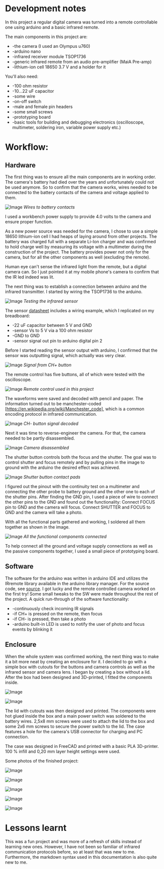 # Development notes

In this project a regular digital camera was turned into a remote controllable one using arduino and a basic infrared remote.

The main components in this project are:
* -the camera (I used an Olympus u760)
* -arduino nano
* -infrared receiver module TSOP1736
* -generic infrared remote from an audio pre-amplifier (MaiA Pre-amp)
* -lithium-ion cell 18650 3.7 V and a holder for it

You'll also need:
* -100 ohm resistor
* -10...22 uF capacitor
* -some wire
* -on-off switch
* -male and female pin headers
* -some small screws
* -prototyping board
* -basic tools for building and debugging electronics (oscilloscope, multimeter, soldering iron, variable power supply etc.)


# Workflow:

## Hardware
The first thing was to ensure all the main components are in working order. The camera's battery had died over the years and unfortunately could not be used anymore.
So to confirm that the camera works, wires needed to be connected to the battery contacts of the camera and voltage applied to them.

![Image](images/battery_wires.jpg)
*Wires to battery contacts*

I used a workbench power supply to provide 4.0 volts to the camera and ensure proper function.

As a new power source was needed for the camera, I chose to use a simple 18650 lithium-ion cell I had heaps of laying around from other projects. The battery was charged full with a separate Li-Ion charger and was confirmed to hold charge well by measuring its voltage with a multimeter during the construction of the project.
The battery provides power not only for the camera, but for all the other components as well (excluding the remote).

Human eye can't sense the infrared light from the remote, but a digital camera can. So I just pointed it at my mobile phone's camera to confirm that the IR led indeed was lit.

The next thing was to establish a connection between arduino and the infrared transmitter. I started by wiring the TSOP1736 to the arduino.

![Image](images/sensor_test.jpg)
*Testing the infrared sensor*

The sensor [datasheet](https://www.voti.nl/docs/TSOP17.pdf) includes a wiring example, which I replicated on my breadboard:
* -22 uF capacitor between 5 V and GND 
* -sensor Vs to 5 V via a 100 ohm resistor
* -GND to GND
* -sensor signal out pin to arduino digital pin 2

Before I started reading the sensor output with arduino, I confirmed that the sensor was outputting signal, which actually was very clear.

![Image](images/ch_plus_button.jpg)
*Signal from CH+ button*

The remote control has five buttons, all of which were tested with the oscilloscope.

![Image](images/remote.jpg)
*Remote control used in this project*

The waveforms were saved and decoded with pencil and paper. The information turned out to be manchester-coded [https://en.wikipedia.org/wiki/Manchester_code], which is a common encoding protocol in infrared communication.

![Image](images/ch_minus_button_decoded.jpg)
*CH- button signal decoded*

Next it was time to reverse-engineer the camera. For that, the camera needed to be partly disassembled.

![Image](images/disassembly.jpg)
*Camera disassembled*

The shutter button controls both the focus and the shutter.  The goal was to control shutter and focus remotely and by pulling pins in the image to ground with the arduino the desired effect was achieved.

![Image](images/shutter_contacts.jpg)
*Shutter button contact pads*

I figured out the pinout with the continuity test on a multimeter and connecting the other probe to battery ground and the other one to each of the shutter pins. After finding the GND pin, I used a piece of wire to connect the other pins to the GND and found out the functionality: Connect FOCUS pin to GND and the camera will focus. Connect SHUTTER and FOCUS to GND and the camera will take a photo.

With all the functional parts gathered and working, I soldered all them together as shown in the image.

![Image](images/assembled_functional.jpg)
*All the functional components connected*

To help connect all the ground and voltage supply connections as well as the passive components together, I used a small piece of prototyping board. 

## Software
The software for the arduino was written in arduino IDE and utilizes the IRremote library available in the arduino library manager. For the source code, see [source](src/main_prog2/main_program.ino).
I got lucky and the remote controlled camera worked on the first try! Some small tweaks to the SW were made throughout the rest of the project.
A quick run-through of the software functionality:
* -continuously check incoming IR signals
* -if CH+ is pressed on the remote, then focus
* -if CH- is pressed, then take a photo
* -arduino built-in LED is used to notify the user of photo and focus events by blinking it

## Enclosure
When the whole system was confirmed working, the next thing was to make it a bit more neat by creating an enclosure for it. I decided to go with a simple box with cutouts for the buttons and camera controls as well as the infrared sensor and camera lens. I began by creating a box without a lid. After the box had been designed and 3D-printed, I fitted the components inside.

![Image](images/case_front.jpg)

![Image](images/case_behind.jpg)

The lid with cutouts was then designed and printed. The components were hot glued inside the box and a main power switch was soldered to the battery wires. 2,5x8 mm screws were used to attach the lid to the box and some 2x6 mm screws to secure the power switch to the lid. The case features a hole for the camera's USB connector for charging and PC connection.

The case was designed in FreeCAD and printed with a basic PLA 3D-printer. 100 % infill and 0,20 mm layer height settings were used.

Some photos of the finished project:

![Image](images/final_front.jpg)

![Image](images/final_front_right.jpg)

![Image](images/final_front_left.jpg)

![Image](images/final_back.jpg)

![Image](images/final_side.jpg)


# Lessons learnt

This was a fun project and was more of a refresh of skills instead of learning new ones. However, I have not been so familiar of infrared communication protocols before, so at least that was new to me. Furthermore, the markdown syntax used in this documentation is also quite new to me.

